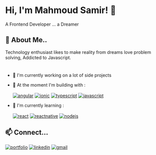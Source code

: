 
# Hi, I'm Mahmoud Samir! 👋
A Frontend Developer ... a Dreamer 

## 🚀 About Me..

Technology enthusiast likes to make reality from dreams love problem solving, Addicted to Javascript.

#
- 🔭 I'm currently working on a lot of side projects
- 🎢 At the moment I'm building with : <br/> <br/>
[![angular](https://img.shields.io/badge/Angular-DD0031?style=for-the-badge&logo=angular&logoColor=white)]()
[![ionic](https://img.shields.io/badge/Ionic-3880FF?style=for-the-badge&logo=ionic&logoColor=white)]()
[![typescript](https://img.shields.io/badge/TypeScript-007ACC?style=for-the-badge&logo=typescript&logoColor=white)]()
[![javascript](https://img.shields.io/badge/JavaScript-323330?style=for-the-badge&logo=javascript&logoColor=F7DF1E)]()

- 🌱 I'm currently learning : <br/> <br/>
[![react](https://img.shields.io/badge/React-20232A?style=for-the-badge&logo=react&logoColor=61DAFB)]()
[![reactnative](https://img.shields.io/badge/React_Native-20232A?style=for-the-badge&logo=react&logoColor=61DAFB)]()
[![nodejs](https://img.shields.io/badge/Node.js-339933?style=for-the-badge&logo=nodedotjs&logoColor=white)]()


## 📫 Connect... 
[![portfolio](https://img.shields.io/badge/website-000000?style=for-the-badge&logo=About.me&logoColor=white)](https://msamirzayed.github.io/portfolio/)
[![linkedin](https://img.shields.io/badge/linkedin-0A66C2?style=for-the-badge&logo=linkedin&logoColor=white)](https://www.linkedin.com/in/mahmoud-samir01/)
[![gmail](https://img.shields.io/badge/Gmail-D14836?style=for-the-badge&logo=gmail&logoColor=white)](mahmoudsamir1924@gmail.com)


